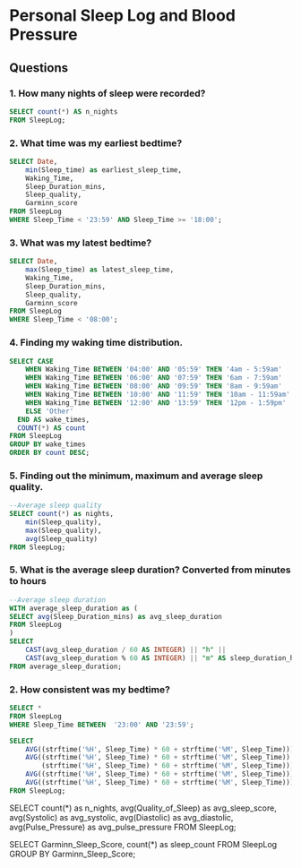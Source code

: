 # Personal Sleep Log and Blood Pressure

## Questions

### 1. How many nights of sleep were recorded?
````sql
SELECT count(*) AS n_nights
FROM SleepLog;
````

### 2. What time was my earliest bedtime? 
````sql
SELECT Date,
	min(Sleep_time) as earliest_sleep_time,
	Waking_Time,
	Sleep_Duration_mins,
	Sleep_quality,
	Garminn_score
FROM SleepLog
WHERE Sleep_Time < '23:59' AND Sleep_Time >= '18:00';
````

### 3. What was my latest bedtime?
````sql
SELECT Date,
	max(Sleep_time) as latest_sleep_time,
	Waking_Time,
	Sleep_Duration_mins,
	Sleep_quality,
	Garminn_score
FROM SleepLog
WHERE Sleep_Time < '08:00';
````

### 4. Finding my waking time distribution.
````sql
SELECT CASE
    WHEN Waking_Time BETWEEN '04:00' AND '05:59' THEN '4am - 5:59am'
    WHEN Waking_Time BETWEEN '06:00' AND '07:59' THEN '6am - 7:59am'
    WHEN Waking_Time BETWEEN '08:00' AND '09:59' THEN '8am - 9:59am'
    WHEN Waking_Time BETWEEN '10:00' AND '11:59' THEN '10am - 11:59am'
    WHEN Waking_Time BETWEEN '12:00' AND '13:59' THEN '12pm - 1:59pm'
    ELSE 'Other' 
  END AS wake_times,
  COUNT(*) AS count
FROM SleepLog
GROUP BY wake_times
ORDER BY count DESC;
````

### 5. Finding out the minimum, maximum and average sleep quality.
````sql
--Average sleep quality
SELECT count(*) as nights,
	min(Sleep_quality),
	max(Sleep_quality),
	avg(Sleep_quality)
FROM SleepLog;
````




### 5. What is the average sleep duration? Converted from minutes to hours

````sql
--Average sleep duration
WITH average_sleep_duration as (
SELECT avg(Sleep_Duration_mins) as avg_sleep_duration
FROM SleepLog
)
SELECT 
	CAST(avg_sleep_duration / 60 AS INTEGER) || "h" ||
	CAST(avg_sleep_duration % 60 AS INTEGER) || "m" AS sleep_duration_hrs
FROM average_sleep_duration;
````



### 2. How consistent was my bedtime?


````sql
SELECT *
FROM SleepLog
WHERE Sleep_Time BETWEEN  '23:00' AND '23:59';

SELECT
    AVG((strftime('%H', Sleep_Time) * 60 + strftime('%M', Sleep_Time))) AS avg_time,
    AVG((strftime('%H', Sleep_Time) * 60 + strftime('%M', Sleep_Time)) *
        (strftime('%H', Sleep_Time) * 60 + strftime('%M', Sleep_Time))) -
    AVG((strftime('%H', Sleep_Time) * 60 + strftime('%M', Sleep_Time))) *
    AVG((strftime('%H', Sleep_Time) * 60 + strftime('%M', Sleep_Time))) AS variance_time
FROM SleepLog;
````

SELECT count(*) as n_nights,
	avg(Quality_of_Sleep) as avg_sleep_score,
	avg(Systolic) as avg_systolic,
	avg(Diastolic) as avg_diastolic,
	avg(Pulse_Pressure) as avg_pulse_pressure
FROM SleepLog;


SELECT Garminn_Sleep_Score,
	count(*) as sleep_count
FROM SleepLog
GROUP BY Garminn_Sleep_Score;




